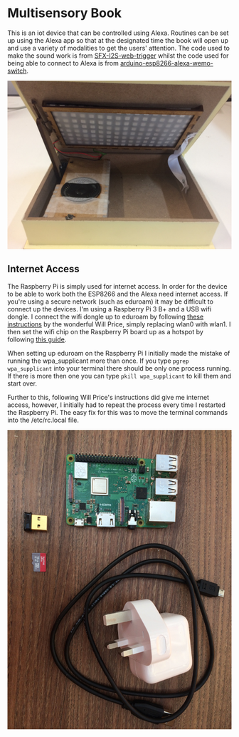 # Multisensory Book

This is an iot device that can be controlled using Alexa. Routines can be set up using the Alexa app so that at the designated
time the book will open up and use a variety of modalities to get the users' attention. The code used to make the sound work is 
from [SFX-I2S-web-trigger](https://github.com/bbx10/SFX-I2S-web-trigger) whilst the code used for being able to connect to
Alexa is from [arduino-esp8266-alexa-wemo-switch](https://github.com/kakopappa/arduino-esp8266-alexa-wemo-switch).

![alt text](https://github.com/RaeJ/HabitFormationDevice/blob/master/photos/open_book1.jpg "Multisensory Book")


## Internet Access
The Raspberry Pi is simply used for internet access. In order for the device to be able to work both the ESP8266 and the Alexa need internet access. If you're using a secure network (such as eduroam) it may be difficult to connect up the devices. I'm using a Raspberry Pi 3 B+ and a USB wifi dongle. I connect the wifi dongle up to eduroam by following [these instructions](https://www.willprice.org/2014/03/17/eduroam-on-the-raspberry-pi.html) by the wonderful Will Price, simply replacing wlan0 with wlan1. I then set the wifi chip on the Raspberry Pi board up as a hotspot by following [this guide](https://www.raspberrypi.org/documentation/configuration/wireless/access-point.md).

When setting up eduroam on the Raspberry Pi I initially made the mistake of running the wpa_supplicant more than once. If you type `pgrep wpa_supplicant` into your terminal there should be only one process running. If there is more then one you can type `pkill wpa_supplicant` to kill them and start over.

Further to this, following Will Price's instructions did give me internet access, however, I initially had to repeat the process every time I restarted the Raspberry Pi. The easy fix for this was to move the terminal commands into the /etc/rc.local file.

![alt text](https://github.com/RaeJ/HabitFormationDevice/blob/master/photos/eduroam_access.jpg "Eduroam access kit")
